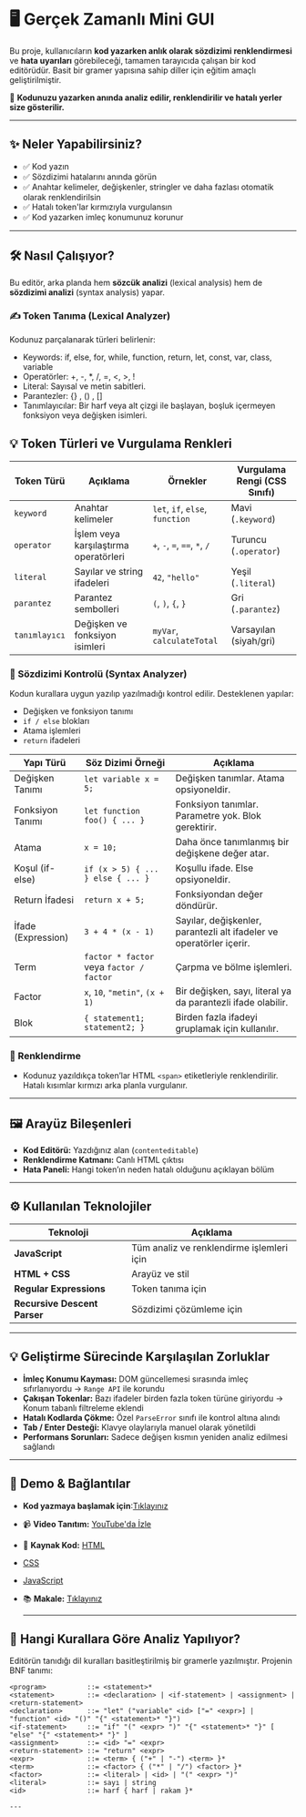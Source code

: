 # 🖥️ Gerçek Zamanlı Mini GUI
Bu proje, kullanıcıların **kod yazarken anlık olarak sözdizimi renklendirmesi** ve **hata uyarıları** görebileceği, tamamen tarayıcıda çalışan bir kod editörüdür. Basit bir gramer yapısına sahip diller için eğitim amaçlı geliştirilmiştir.

🧠 **Kodunuzu yazarken anında analiz edilir, renklendirilir ve hatalı yerler size gösterilir.**

---

## ✨ Neler Yapabilirsiniz?

- ✅ Kod yazın  
- ✅ Sözdizimi hatalarını anında görün  
- ✅ Anahtar kelimeler, değişkenler, stringler ve daha fazlası otomatik olarak renklendirilsin  
- ✅ Hatalı token'lar kırmızıyla vurgulansın  
- ✅ Kod yazarken imleç konumunuz korunur  

---

## 🛠️ Nasıl Çalışıyor?

Bu editör, arka planda hem **sözcük analizi** (lexical analysis) hem de **sözdizimi analizi** (syntax analysis) yapar.

### ✍️ Token Tanıma (Lexical Analyzer)
Kodunuz parçalanarak türleri belirlenir:
- Keywords: if, else, for, while, function, return, let, const, var, class, variable
- Operatörler: +, -, *, /, =, <, >, !
- Literal: Sayısal ve metin sabitleri.
- Parantezler: {} , () , []
- Tanımlayıcılar: Bir harf veya alt çizgi ile başlayan, boşluk içermeyen fonksiyon veya değişken isimleri.

## 💡 Token Türleri ve Vurgulama Renkleri

| Token Türü     | Açıklama                                      | Örnekler                         | Vurgulama Rengi (CSS Sınıfı)  |
|----------------|-----------------------------------------------|----------------------------------|-------------------------------|
| `keyword`      | Anahtar kelimeler                             | `let`, `if`, `else`, `function` | Mavi (`.keyword`)             |
| `operator`     | İşlem veya karşılaştırma operatörleri         | `+`, `-`, `=`, `==`, `*`, `/`    | Turuncu (`.operator`)         |
| `literal`      | Sayılar ve string ifadeleri                   | `42`, `"hello"`                  | Yeşil (`.literal`)            |
| `parantez`     | Parantez sembolleri                           | `(`, `)`, `{`, `}`              | Gri (`.parantez`)             |
| `tanımlayıcı`  | Değişken ve fonksiyon isimleri                | `myVar`, `calculateTotal`       | Varsayılan (siyah/gri)        |

### 🧩 Sözdizimi Kontrolü (Syntax Analyzer)
Kodun kurallara uygun yazılıp yazılmadığı kontrol edilir. Desteklenen yapılar:

- Değişken ve fonksiyon tanımı  
- `if / else` blokları  
- Atama işlemleri  
- `return` ifadeleri
  
| Yapı Türü              | Söz Dizimi Örneği                      | Açıklama                                                           |
|------------------------|----------------------------------------|--------------------------------------------------------------------|
| Değişken Tanımı        | `let variable x = 5;`                  | Değişken tanımlar. Atama opsiyoneldir.                            |
| Fonksiyon Tanımı       | `let function foo() { ... }`           | Fonksiyon tanımlar. Parametre yok. Blok gerektirir.               |
| Atama                  | `x = 10;`                              | Daha önce tanımlanmış bir değişkene değer atar.                   |
| Koşul (if-else)        | `if (x > 5) { ... } else { ... }`      | Koşullu ifade. Else opsiyoneldir.                                 |
| Return İfadesi         | `return x + 5;`                        | Fonksiyondan değer döndürür.                                      |
| İfade (Expression)     | `3 + 4 * (x - 1)`                      | Sayılar, değişkenler, parantezli alt ifadeler ve operatörler içerir.|
| Term                   | `factor * factor` veya `factor / factor` | Çarpma ve bölme işlemleri.                                        |
| Factor                 | `x`, `10`, `"metin"`, `(x + 1)`        | Bir değişken, sayı, literal ya da parantezli ifade olabilir.      |
| Blok                   | `{ statement1; statement2; }`          | Birden fazla ifadeyi gruplamak için kullanılır.                   |


### 🎨 Renklendirme
- Kodunuz yazıldıkça token’lar HTML `<span>` etiketleriyle renklendirilir. Hatalı kısımlar kırmızı arka planla vurgulanır.  

---

## 🖼️ Arayüz Bileşenleri

- **Kod Editörü:** Yazdığınız alan (`contenteditable`)  
- **Renklendirme Katmanı:** Canlı HTML çıktısı  
- **Hata Paneli:** Hangi token’ın neden hatalı olduğunu açıklayan bölüm  

---

## ⚙️ Kullanılan Teknolojiler

| Teknoloji | Açıklama |
|-----------|----------|
| **JavaScript** | Tüm analiz ve renklendirme işlemleri için |
| **HTML + CSS** | Arayüz ve stil |
| **Regular Expressions** | Token tanıma için |
| **Recursive Descent Parser** | Sözdizimi çözümleme için |

---

## 💡 Geliştirme Sürecinde Karşılaşılan Zorluklar

- **İmleç Konumu Kayması:** DOM güncellemesi sırasında imleç sıfırlanıyordu → `Range API` ile korundu  
- **Çakışan Tokenlar:** Bazı ifadeler birden fazla token türüne giriyordu → Konum tabanlı filtreleme eklendi  
- **Hatalı Kodlarda Çökme:** Özel `ParseError` sınıfı ile kontrol altına alındı  
- **Tab / Enter Desteği:** Klavye olaylarıyla manuel olarak yönetildi  
- **Performans Sorunları:** Sadece değişen kısmın yeniden analiz edilmesi sağlandı  

---

## 🎥 Demo & Bağlantılar
- **Kod yazmaya başlamak için**:[Tıklayınız](https://semaimre.github.io/realtime-GUI/)
- 📹 **Video Tanıtım:** [YouTube'da İzle](https://youtu.be/kBZkmNas5B4?si=F7fYh9ewPWsepgAe)  
- 📁 **Kaynak Kod:** [HTML](https://github.com/semaimre/realtime-GUI/blob/main/index.html)
- [CSS](https://github.com/semaimre/realtime-GUI/blob/main/style.css)
- [JavaScript](https://github.com/semaimre/realtime-GUI/blob/main/script.js)
- 📚 **Makale:** [Tıklayınız](https://github.com/semaimre/realtime-GUI/blob/main/miniGUI.pdf)

  ---
  
## 🧠 Hangi Kurallara Göre Analiz Yapılıyor?

Editörün tanıdığı dil kuralları basitleştirilmiş bir gramerle yazılmıştır. Projenin BNF tanımı:

```bnf
<program>          ::= <statement>*
<statement>        ::= <declaration> | <if-statement> | <assignment> | <return-statement>
<declaration>      ::= "let" ("variable" <id> ["=" <expr>] | "function" <id> "()" "{" <statement>* "}")
<if-statement>     ::= "if" "(" <expr> ")" "{" <statement>* "}" [ "else" "{" <statement>* "}" ]
<assignment>       ::= <id> "=" <expr>
<return-statement> ::= "return" <expr>
<expr>             ::= <term> { ("+" | "-") <term> }*
<term>             ::= <factor> { ("*" | "/") <factor> }*
<factor>           ::= <literal> | <id> | "(" <expr> ")"
<literal>          ::= sayı | string
<id>               ::= harf { harf | rakam }*

---




